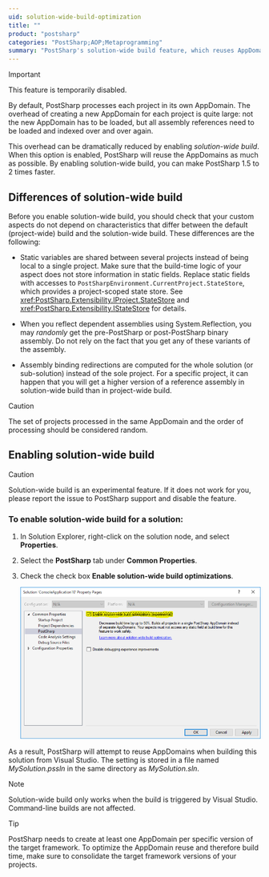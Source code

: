 ```yaml
---
uid: solution-wide-build-optimization
title: ""
product: "postsharp"
categories: "PostSharp;AOP;Metaprogramming"
summary: "PostSharp's solution-wide build feature, which reuses AppDomains to reduce overhead and increase speed, is temporarily disabled. This experimental feature only works when a build is triggered by Visual Studio."
---
```

> [!IMPORTANT]
> This feature is temporarily disabled.

By default, PostSharp processes each project in its own AppDomain. The overhead of creating a new AppDomain for each project is quite large: not the new AppDomain has to be loaded, but all assembly references need to be loaded and indexed over and over again.

This overhead can be dramatically reduced by enabling *solution-wide build*. When this option is enabled, PostSharp will reuse the AppDomains as much as possible. By enabling solution-wide build, you can make PostSharp 1.5 to 2 times faster. 


## Differences of solution-wide build

Before you enable solution-wide build, you should check that your custom aspects do not depend on characteristics that differ between the default (project-wide) build and the solution-wide build. These differences are the following:

* Static variables are shared between several projects instead of being local to a single project. Make sure that the build-time logic of your aspect does not store information in static fields. Replace static fields with accesses to `PostSharpEnvironment.CurrentProject.StateStore`, which provides a project-scoped state store. See <xref:PostSharp.Extensibility.IProject.StateStore> and <xref:PostSharp.Extensibility.IStateStore> for details. 

* When you reflect dependent assemblies using System.Reflection, you may *randomly* get the pre-PostSharp or post-PostSharp binary assembly. Do not rely on the fact that you get any of these variants of the assembly. 

* Assembly binding redirections are computed for the whole solution (or sub-solution) instead of the sole project. For a specific project, it can happen that you will get a higher version of a reference assembly in solution-wide build than in project-wide build.

> [!CAUTION]
> The set of projects processed in the same AppDomain and the order of processing should be considered random.


## Enabling solution-wide build

> [!CAUTION]
> Solution-wide build is an experimental feature. If it does not work for you, please report the issue to PostSharp support and disable the feature.


### To enable solution-wide build for a solution:

1. In Solution Explorer, right-click on the solution node, and select **Properties**. 


2. Select the **PostSharp** tab under **Common Properties**. 


3. Check the check box **Enable solution-wide build optimizations**. 

    ![The PostSharp property page in the Visual Studio solution properties dialog.](SolutionWideBuild.png)


As a result, PostSharp will attempt to reuse AppDomains when building this solution from Visual Studio. The setting is stored in a file named *MySolution.pssln* in the same directory as *MySolution.sln*. 

> [!NOTE]
> Solution-wide build only works when the build is triggered by Visual Studio. Command-line builds are not affected.

> [!TIP]
> PostSharp needs to create at least one AppDomain per specific version of the target framework. To optimize the AppDomain reuse and therefore build time, make sure to consolidate the target framework versions of your projects.


